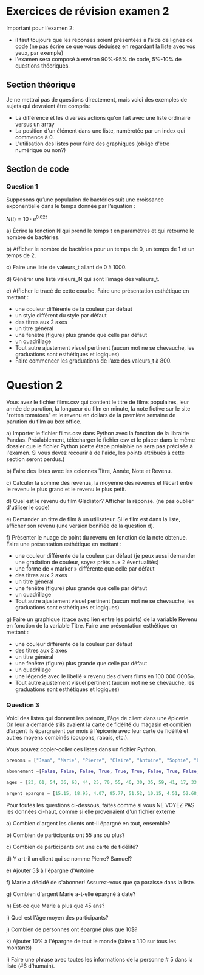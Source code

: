 # Exercices de révision examen 2

Important pour l'examen 2:
- il faut toujours que les réponses soient présentées à l’aide de lignes de code (ne pas écrire ce que vous déduisez en regardant la liste avec vos yeux, par exemple)
- l'examen sera composé à environ 90%-95% de code, 5%-10% de questions théoriques.

## Section théorique

Je ne mettrai pas de questions directement, mais voici des exemples de sujets qui devraient être compris:

- La différence et les diverses actions qu'on fait avec une liste ordinaire versus un array
- La position d'un élément dans une liste, numérotée par un index qui commence à 0. 
- L'utilisation des listes pour faire des graphiques (obligé d'être numérique ou non?)

## Section de code

### Question 1
Supposons qu’une population de bactéries suit une croissance exponentielle dans le temps donnée par l’équation :

$N(t)=10⋅e^{0.02t}$

a) Écrire la fonction N qui prend le temps t en paramètres et qui retourne le nombre de bactéries.

b) Afficher le nombre de bactéries pour un temps de 0, un temps de 1 et un temps de 2. 

c) Faire une liste de valeurs_t allant de 0 à 1000.

d) Générer une liste valeurs_N qui sont l’image des valeurs_t.

e) Afficher le tracé de cette courbe. Faire une présentation esthétique en mettant :

- une couleur différente de la couleur par défaut
- un style différent du style par défaut
- des titres aux 2 axes
- un titre général
- une fenêtre (figure) plus grande que celle par défaut
- un quadrillage
- Tout autre ajustement visuel pertinent (aucun mot ne se chevauche, les graduations sont esthétiques et logiques)
- Faire commencer les graduations de l’axe des valeurs_t à 800.


# Question 2

Vous avez le fichier films.csv qui contient le titre de films populaires, leur année de parution, la longueur du film en minute, la note fictive sur le site "rotten tomatoes" et le revenu en dollars de la première semaine de parution du film au box office. 

a)	Importer le fichier films.csv dans Python avec la fonction de la librairie Pandas. Préalablement, télécharger le fichier csv et le placer dans le même dossier que le fichier Python (cette étape préalable ne sera pas précisée à l'examen. Si vous devez recourir à de l'aide, les points attribués à cette section seront perdus.)

b)	Faire des listes avec les colonnes Titre, Année, Note et Revenu.

c)	Calculer la somme des revenus, la moyenne des revenus et l’écart entre le revenu le plus grand et le revenu le plus petit.

d)	Quel est le revenu du film Gladiator? Afficher la réponse. (ne pas oublier d'utiliser le code)

e)	Demander un titre de film à un utilisateur. Si le film est dans la liste, afficher son revenu (une version bonifiée de la question d).

f)	Présenter le nuage de point du revenu en fonction de la note obtenue. Faire une présentation esthétique en mettant :

-	une couleur différente de la couleur par défaut (je peux aussi demander une gradation de couleur, soyez prêts aux 2 éventualités)
-	une forme de « marker » différente que celle par défaut
-	des titres aux 2 axes
-	un titre général
-	une fenêtre (figure) plus grande que celle par défaut
-	un quadrillage
-	Tout autre ajustement visuel pertinent (aucun mot ne se chevauche, les graduations sont esthétiques et logiques)

g)	Faire un graphique (tracé avec lien entre les points) de la variable Revenu en fonction de la variable Titre. Faire une présentation esthétique en mettant :
-	une couleur différente de la couleur par défaut
-	des titres aux 2 axes
-	un titre général
-	une fenêtre (figure) plus grande que celle par défaut
-	un quadrillage
-	une légende avec le libellé « revenu des divers films en 100 000 000$».
-	Tout autre ajustement visuel pertinent (aucun mot ne se chevauche, les graduations sont esthétiques et logiques)


### Question 3

Voici des listes qui donnent les prénom, l’âge de client dans une épicerie. On leur a demandé s’ils avaient la carte de fidélité du magasin et combien d’argent ils épargnaient par mois à l’épicerie avec leur carte de fidélité et autres moyens combinés (coupons, rabais, etc.).

Vous pouvez copier-coller ces listes dans un fichier Python.

```py
prenoms = ["Jean", "Marie", "Pierre", "Claire", "Antoine", "Sophie", "Luc", "Anne", "François", "Catherine", "Louis", "Élise", "Philippe", "Valérie", "Guillaume", "Sophie", "Marc", "Sébastien", "Jean", "Louis"] 

abonnement =[False, False, False, True, True, True, False, True, False, True, False, True, True, True, True, True, True, False, True, False]

ages = [23, 61, 54, 36, 63, 44, 25, 70, 55, 46, 30, 35, 59, 41, 17, 33, 42, 28, 61, 19]

argent_epargne = [15.15, 18.95, 4.07, 85.77, 51.52, 10.15, 4.51, 52.68, 8.92, 16.27, 28.98, 40.64, 53.84, 89.51, 71.70, 67.59, 5.77, 19.54, 74.14, 15.51]
```

Pour toutes les questions ci-dessous, faites comme si vous NE VOYEZ PAS les données ci-haut, comme si elle provenaient d'un fichier externe

a) Combien d'argent les clients ont-il épargné en tout, ensemble?

b) Combien de participants ont 55 ans ou plus?

c) Combien de participants ont une carte de fidélité?

d) Y a-t-il un client qui se nomme Pierre? Samuel?

e) Ajouter 5$ à l'épargne d'Antoine 

f) Marie a décidé de s'abonner! Assurez-vous que ça paraisse dans la liste.

g) Combien d'argent Marie a-t-elle épargné à date?

h) Est-ce que Marie a plus que 45 ans?

i) Quel est l'âge moyen des participants?

j) Combien de personnes ont épargné plus que 10$?

k) Ajouter 10% à l'épargne de tout le monde (faire x 1.10 sur tous les montants)

l) Faire une phrase avec toutes les informations de la personne # 5 dans la liste (#6 d'humain).

